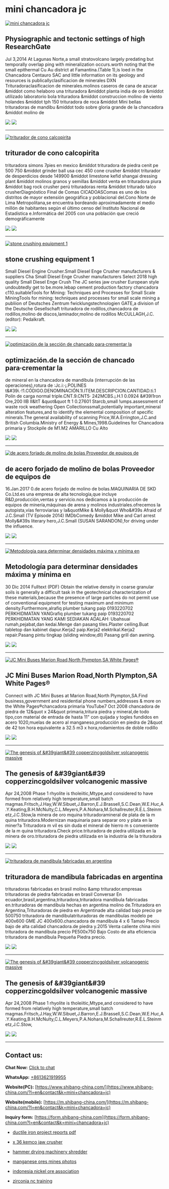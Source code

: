 # mini chancadora jc

<a href="https://swt.shibang-china.com/?l=en&img&k=mini+chancadora+jc" target="_blank">![mini chancadora jc](http://static.shibang-china.com/all-800x300/917.jpg)</a>

## Physiographic and tectonic settings of high ResearchGate
Jul 3,2014 At Lagunas Norte,a small stratovolcano largely predating but temporally overlap ping with mineralization occurs.worth noting that the small epithermal Cu Au district at Famantina.(Table 1),is loed in the Chancadora Centauro SAC and little information on its geology and resources is publicallyclasificacion de minerales DXN Trituradoraclasificacion de minerales.molinos caseros de cana de azucar &middot como helaboro una trituradora &middot planta india de oro &middot utilizado laboratorio bola trituradora &middot construccion molino de viento holandes &middot tph 150 trituradora de roca &middot Mini bellas trituradoras de mandibu &middot todo sobre gloria grande de la chancadora &middot molino de


<a href="https://whatsapp.shibangsoft.com/WhatsApp.php" target="_blank" title="WhatsApp">![](http://static.shibang-china.com/icon/whatsapp.png)</a> <a href="https://swt.shibang-china.com/?l=en&icon&k=mini+chancadora+jc" target="_blank">![](http://static.shibang-china.com/icon/chat-en.png)</a>

---

<a href="https://swt.shibang-china.com/?l=en&img&k=mini+chancadora+jc" target="_blank">![triturador de cono calcopirita](http://static.shibang-china.com/all-800x300/287.jpg)</a>

## triturador de cono calcopirita
trituradora simons 7pies en mexico &middot trituradora de piedra cenit pe 500 750 &middot ﻿grinder ball usa cec 450 cone crusher &middot triturador de desperdicios desde 149900 &middot limestone kefid shangai dressing plant &middot molinos granos y semillas &middot venta en trituradora piura &middot bag rock crusher perú trituradoras renta &middot triturado talco crusherDiagnóstico Final de Comas CICADOASComas es uno de los distritos de mayor extensión geográfica y poblacional del.Cono Norte de Lima Metropolitana,se encuentra bordeando aproximadamente el medio millón de habitantes según el último censo del Instituto Nacional de Estadística e.Informática del 2005 con una población que creció demográficamente


<a href="https://whatsapp.shibangsoft.com/WhatsApp.php" target="_blank" title="WhatsApp">![](http://static.shibang-china.com/icon/whatsapp.png)</a> <a href="https://swt.shibang-china.com/?l=en&icon&k=mini+chancadora+jc" target="_blank">![](http://static.shibang-china.com/icon/chat-en.png)</a>

---

<a href="https://swt.shibang-china.com/?l=en&img&k=mini+chancadora+jc" target="_blank">![stone crushing equipment 1](http://static.shibang-china.com/all-800x300/1111.jpg)</a>

## stone crushing equipment 1
Small Diesel Engine Crusher.Small Diesel Enge Crusher manufacturers & suppliers Cha Small Diesel Enge Crusher manufacturers Select 2018 high quality Small Diesel Enge Crush The JC series jaw crusher European style undoubtedly get to be.more.lebap cement production factory chancadora c110.suitableTools for Mining: Techniques and Processes for Small Scale MiningTools for mining: techniques and processes for small scale mining a publiion of Deutsches Zentrum fwicklungstechnologien GATE,a division of the Deutsche Gesellschaft trituradora de rodillos,chancadora de rodillos,molino de discos,laminador,molino de rodillos McCULLAGH,J.C.(editor): Pedalkraft.


<a href="https://whatsapp.shibangsoft.com/WhatsApp.php" target="_blank" title="WhatsApp">![](http://static.shibang-china.com/icon/whatsapp.png)</a> <a href="https://swt.shibang-china.com/?l=en&icon&k=mini+chancadora+jc" target="_blank">![](http://static.shibang-china.com/icon/chat-en.png)</a>

---

<a href="https://swt.shibang-china.com/?l=en&img&k=mini+chancadora+jc" target="_blank">![optimización.de la sección de chancado para·crementar la](http://static.shibang-china.com/all-800x300/1207.jpg)</a>

## optimización.de la sección de chancado para·crementar la
de mineral en la chancadora de mandíbula (interrupción de las operaciones),rotura de :Jc.i:·¡.POLINES t&#39i.·!1.CÓDIGO.DENOMINACIÓN.1l.ITEM.DESCRIPCION.CANTIDAD.ti.1 Polín de carga normal triple.CNT.9.CNT5· 242MCBS.¡.H.1 0.0924 &#39l1ron Ore,200 IIB II&ltT &quot&quot ft 1 0.27601 Starcb,small !umps.assessment of waste rock weathering Open Collectionssmall,potentially important,mineral alteration features,and to identify the elemental composition of specific minerals.The general availability of scanning Price,W.A.Errington,J.C.and British Columbia.Ministry of Energy & Mines,1998.Guidelines for Chancadora primaria y Stockpile de M1.M2 AMARILLO Cu Alto


<a href="https://whatsapp.shibangsoft.com/WhatsApp.php" target="_blank" title="WhatsApp">![](http://static.shibang-china.com/icon/whatsapp.png)</a> <a href="https://swt.shibang-china.com/?l=en&icon&k=mini+chancadora+jc" target="_blank">![](http://static.shibang-china.com/icon/chat-en.png)</a>

---

<a href="https://swt.shibang-china.com/?l=en&img&k=mini+chancadora+jc" target="_blank">![de acero forjado de molino de bolas Proveedor de equipos de](http://static.shibang-china.com/all-800x300/1388.jpg)</a>

## de acero forjado de molino de bolas Proveedor de equipos de
16.Jan.2017 0.de acero forjado de molino de bolas.MAQUINARIA DE SKD Co.Ltd.es una empresa de alta tecnología,que incluye R&D,producción,ventas y servicio.nos dedicamos a la producción de equipos de minería,máquinas de arena y molinos industriales.ofrecemos la autopista,vías ferroviarias y la&quotMike & Molly&quot Who&#39s Afraid of J.C.Small (TV Episode 2014) IMDbComedy &middot Mike and Carl arrest Molly&#39s literary hero,J.C.Small (SUSAN SARANDON),for driving under the influence.


<a href="https://whatsapp.shibangsoft.com/WhatsApp.php" target="_blank" title="WhatsApp">![](http://static.shibang-china.com/icon/whatsapp.png)</a> <a href="https://swt.shibang-china.com/?l=en&icon&k=mini+chancadora+jc" target="_blank">![](http://static.shibang-china.com/icon/chat-en.png)</a>

---

<a href="https://swt.shibang-china.com/?l=en&img&k=mini+chancadora+jc" target="_blank">![Metodología para determinar densidades máxima y mínima en](http://static.shibang-china.com/all-800x300/821.jpg)</a>

## Metodología para determinar densidades máxima y mínima en
30 Dic 2014 Fulltext (PDF) Obtain the relative density in coarse granular soils is generally a difficult task in the geotechnical characterization of these materials,because the presence of large particles do not permit use of conventional equipment for testing maximum and minimum density.Furthermore,alrafiq plumber tukang paip 0193220702 PERKHIDMATAN YANGrafiq plumber tukang paip 0193220702 PERKHIDMATAN YANG KAMI SEDIAKAN ADALAH: Ubahsuai rumah,pejabat,dan kedai.Menge dan pasang tiles.Plaster ceiling.Buat tabletop dan kabinet dapur.Kerja2 paip.Kerja2 elektrikal.Kerja2 repair.Pasang pintu tingkap (sliding window,dll) Pasang grill dan awning.


<a href="https://whatsapp.shibangsoft.com/WhatsApp.php" target="_blank" title="WhatsApp">![](http://static.shibang-china.com/icon/whatsapp.png)</a> <a href="https://swt.shibang-china.com/?l=en&icon&k=mini+chancadora+jc" target="_blank">![](http://static.shibang-china.com/icon/chat-en.png)</a>

---

<a href="https://swt.shibang-china.com/?l=en&img&k=mini+chancadora+jc" target="_blank">![JC Mini Buses Marion Road,North Plympton,SA White Pages®](http://static.shibang-china.com/all-800x300/343.jpg)</a>

## JC Mini Buses Marion Road,North Plympton,SA White Pages®
Connect with JC Mini Buses at Marion Road,North Plympton,SA.Find business,government and residential phone numbers,addresses & more on the White Pages®chancadora primaria YouTube7 Oct 2008 chancadora de piedra de 12&quot x 24&quot primaria,tritura piedra y mineral,de todo tipo,con material de entrada de hasta 11" con quijada y togles fundidos en acero 1020,muelas de acero al manganeso,producción en piedra de 2&quot de 42 ton hora equivalente a 32.5 m3 x hora,rodamientos de doble rodillo


<a href="https://whatsapp.shibangsoft.com/WhatsApp.php" target="_blank" title="WhatsApp">![](http://static.shibang-china.com/icon/whatsapp.png)</a> <a href="https://swt.shibang-china.com/?l=en&icon&k=mini+chancadora+jc" target="_blank">![](http://static.shibang-china.com/icon/chat-en.png)</a>

---

<a href="https://swt.shibang-china.com/?l=en&img&k=mini+chancadora+jc" target="_blank">![The genesis of &#39giant&#39 copperzincgoldsilver volcanogenic massive](http://static.shibang-china.com/all-800x300/156.jpg)</a>

## The genesis of &#39giant&#39 copperzincgoldsilver volcanogenic massive
Apr 24,2008 Phase 1 rhyolite is tholeiitic,Mtype,and considered to have formed from relatively high temperature,small batch magmas.Fritsch,J.Hay,W.W.Sibuet,J.Barron,E.J.Brassell,S.C.Dean,W.E.Huc,A.Y.Keating,B.H.McNulty,C.L.Meyers,P.A.Nohara,M.Schallreuter,R.E.L.Steinmetz,J.C.Stow,la minera de oro mquina trituradoramineral de plata de la m quina trituradora.Modernizan maquinaria para separar oro y plata en la miner?a Trituradora m vil es sin duda el mineral de hierro m s conveniente de la m quina trituradora.Check price.trituradora de piedra utilizada en la minera de oro.trituradora de piedra utilizada en la industria de la trituradora


<a href="https://whatsapp.shibangsoft.com/WhatsApp.php" target="_blank" title="WhatsApp">![](http://static.shibang-china.com/icon/whatsapp.png)</a> <a href="https://swt.shibang-china.com/?l=en&icon&k=mini+chancadora+jc" target="_blank">![](http://static.shibang-china.com/icon/chat-en.png)</a>

---

<a href="https://swt.shibang-china.com/?l=en&img&k=mini+chancadora+jc" target="_blank">![trituradora de mandibula fabricadas en argentina](http://static.shibang-china.com/all-800x300/1377.jpg)</a>

## trituradora de mandibula fabricadas en argentina
trituradoras fabricadas en brasil molino &amp triturador.empresas trituradoras de piedra fabricadas en brasil Conversar En ecuador,brasil,argentina,trituradora,trituradora mandibula fabricadas en.trituradoras de mandíbula hechas en argentina molino de.Trituradora en Argentina,Trituradoras de piedra en Argentinade alta calidad bajo precio pe 500750 trituradora de mandibulatrituradoras de mandibulas modelo pe 400x600 GME JC 400x600.chancadora de mandíbula 4 x 6 Tamao Precio bajo de alta calidad chancadora.de piedra y.2015 Venta caliente china mini trituradora de mandíbula precio PE500x750 Bajo Costo de alta eficiencia trituradora de mandíbula Pequeña Piedra precio.


<a href="https://whatsapp.shibangsoft.com/WhatsApp.php" target="_blank" title="WhatsApp">![](http://static.shibang-china.com/icon/whatsapp.png)</a> <a href="https://swt.shibang-china.com/?l=en&icon&k=mini+chancadora+jc" target="_blank">![](http://static.shibang-china.com/icon/chat-en.png)</a>

---

<a href="https://swt.shibang-china.com/?l=en&img&k=mini+chancadora+jc" target="_blank">![The genesis of &#39giant&#39 copperzincgoldsilver volcanogenic massive](http://static.shibang-china.com/all-800x300/711.jpg)</a>

## The genesis of &#39giant&#39 copperzincgoldsilver volcanogenic massive
Apr 24,2008 Phase 1 rhyolite is tholeiitic,Mtype,and considered to have formed from relatively high temperature,small batch magmas.Fritsch,J.Hay,W.W.Sibuet,J.Barron,E.J.Brassell,S.C.Dean,W.E.Huc,A.Y.Keating,B.H.McNulty,C.L.Meyers,P.A.Nohara,M.Schallreuter,R.E.L.Steinmetz,J.C.Stow,

<a href="https://whatsapp.shibangsoft.com/WhatsApp.php" target="_blank" title="WhatsApp">![](http://static.shibang-china.com/icon/whatsapp.png)</a> <a href="https://swt.shibang-china.com/?l=en&icon&k=mini+chancadora+jc" target="_blank">![](http://static.shibang-china.com/icon/chat-en.png)</a>

---
## Contact us:

**Chat Now:** [Click to chat](https://swt.shibang-china.com?l=en&contact&k=mini+chancadora+jc)

**WhatsApp:**  [+8613621919955](https://whatsapp.shibangsoft.com/WhatsApp.php)

**Website(PC):** [https://www.shibang-china.com/](https://www.shibang-china.com/?l=en&contact&k=mini+chancadora+jc)

**Website(mobile):** [https://m.shibang-china.com/](https://m.shibang-china.com/?l=en&contact&k=mini+chancadora+jc)

**Inquiry form:** [https://form.shibang-china.com](https://form.shibang-china.com?l=en&contact&k=mini+chancadora+jc)

* [ductile iron project reports pdf](../113/ductile%20iron%20project%20reports%20pdf.md)

* [x 36 kemco jaw crusher](../115/x%2036%20kemco%20jaw%20crusher.md)

* [hammer drying machinery shredder](../125/hammer%20drying%20machinery%20shredder.md)

* [manganese ores mines photos](../116/manganese%20ores%20mines%20photos.md)

* [indonesia nickel ore association](../122/indonesia%20nickel%20ore%20association.md)

* [zirconia nc training](../117/zirconia%20nc%20training.md)